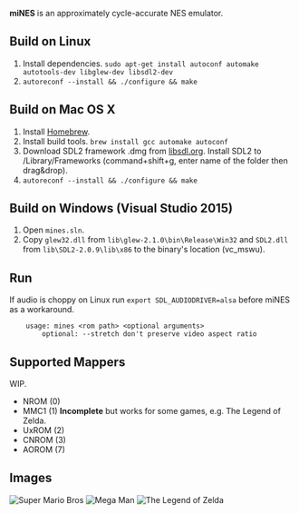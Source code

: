 **miNES** is an approximately cycle-accurate NES emulator.

## Build on Linux
1. Install dependencies.
```sudo apt-get install autoconf automake autotools-dev libglew-dev libsdl2-dev```
2. ```autoreconf --install && ./configure && make```

## Build on Mac OS X
1. Install [Homebrew](https://brew.sh/).
2. Install build tools.
```brew install gcc automake autoconf```
3. Download SDL2 framework .dmg from [libsdl.org](https://www.libsdl.org/download-2.0.php).
Install SDL2 to /Library/Frameworks (command+shift+g, enter name of the folder then
drag&drop).
4. ```autoreconf --install && ./configure && make```

## Build on Windows (Visual Studio 2015)
1. Open `mines.sln`.
2. Copy `glew32.dll` from `lib\glew-2.1.0\bin\Release\Win32` and `SDL2.dll` from `lib\SDL2-2.0.9\lib\x86` to the binary's location (vc_mswu).

## Run
If audio is choppy on Linux run `export SDL_AUDIODRIVER=alsa` before miNES as a workaround.
```
	usage: mines <rom path> <optional arguments>
		optional: --stretch	don't preserve video aspect ratio
```

## Supported Mappers

WIP.

* NROM (0)
* MMC1 (1) **Incomplete** but works for some games, e.g. The Legend of Zelda.
* UxROM (2)
* CNROM (3)
* AOROM (7)

## Images
![Super Mario Bros](https://i.imgur.com/t1c1wHy.jpg)
![Mega Man](https://i.imgur.com/4VtUXjI.jpg)
![The Legend of Zelda](https://i.imgur.com/rTTSR5T.jpg)
